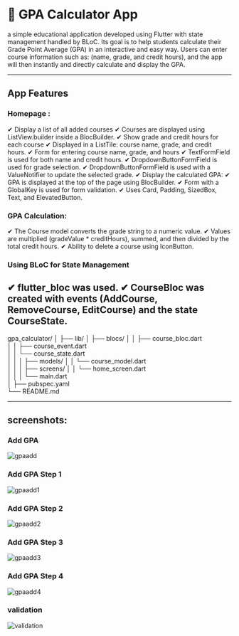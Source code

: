 # 📘 GPA Calculator App

a simple educational application developed using Flutter with state management handled by BLoC.
Its goal is to help students calculate their Grade Point Average (GPA) in an interactive and easy way.
Users can enter course information such as:
(name, grade, and credit hours), and the app will then instantly and directly calculate and display the GPA.


---

## App Features
###  Homepage :

✔ Display a list of all added courses
✔ Courses are displayed using ListView.builder inside a BlocBuilder.
✔ Show grade and credit hours for each course
✔ Displayed in a ListTile: course name, grade, and credit hours.
✔ Form for entering course name, grade, and hours
✔ TextFormField is used for both name and credit hours.
✔ DropdownButtonFormField is used for grade selection.
✔ DropdownButtonFormField is used with a ValueNotifier to update the selected grade.
✔ Display the calculated GPA:
✔ GPA is displayed at the top of the page using BlocBuilder.
✔ Form with a GlobalKey is used for form validation.
✔ Uses Card, Padding, SizedBox, Text, and ElevatedButton.


### GPA Calculation:
✔ The Course model converts the grade string to a numeric value.
✔ Values are multiplied (gradeValue * creditHours), summed, and then divided by the total credit hours.
✔ Ability to delete a course using IconButton.

### Using BLoC for State Management
✔ flutter_bloc was used.
✔ CourseBloc was created with events (AddCourse, RemoveCourse, EditCourse) and the state CourseState.
---

gpa_calculator/
│
├── lib/
│   ├── blocs/
│   │   ├── course_bloc.dart       
│   │   ├── course_event.dart     
│   │   └── course_state.dart     
│   │
│   ├── models/
│   │   └── course_model.dart     
│   │
│   ├── screens/
│   │   └── home_screen.dart      
│   │
│   └── main.dart                 
│
├── pubspec.yaml                   
└── README.md                    

----
 ## screenshots:

 ### Add GPA
![gpaadd ](assets/screenshot/gpa_add.jpg)
 ### Add GPA Step 1
![gpaadd1 ](assets/screenshot/gpa_add1.jpg)
 ### Add GPA Step 2
![gpaadd2 ](assets/screenshot/gpa_add2.jpg)
 ### Add GPA Step 3
![gpaadd3 ](assets/screenshot/gpa_add3.jpg)
 ### Add GPA Step 4
![gpaadd4 ](assets/screenshot/gpa_add4.jpg)
 ### validation
![validation ](assets/screenshot/gpa_validation.jpg)

